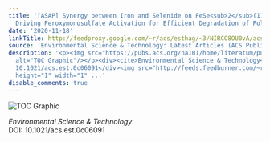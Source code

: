 ```yaml
---
title: '[ASAP] Synergy between Iron and Selenide on FeSe<sub>2</sub>(111) Surface
  Driving Peroxymonosulfate Activation for Efficient Degradation of Pollutants'
date: '2020-11-18'
linkTitle: http://feedproxy.google.com/~r/acs/esthag/~3/NIRCO8OU0vA/acs.est.0c06091
source: 'Environmental Science & Technology: Latest Articles (ACS Publications)'
description: '<p><img src="https://pubs.acs.org/na101/home/literatum/publisher/achs/journals/content/esthag/0/esthag.ahead-of-print/acs.est.0c06091/20201118/images/medium/es0c06091_0008.gif"
  alt="TOC Graphic"/></p><div><cite>Environmental Science & Technology</cite></div><div>DOI:
  10.1021/acs.est.0c06091</div><img src="http://feeds.feedburner.com/~r/acs/esthag/~4/NIRCO8OU0vA"
  height="1" width="1" ...'
disable_comments: true
---
```

<p><img src="https://pubs.acs.org/na101/home/literatum/publisher/achs/journals/content/esthag/0/esthag.ahead-of-print/acs.est.0c06091/20201118/images/medium/es0c06091_0008.gif" alt="TOC Graphic"/></p><div><cite>Environmental Science & Technology</cite></div><div>DOI: 10.1021/acs.est.0c06091</div><img src="http://feeds.feedburner.com/~r/acs/esthag/~4/NIRCO8OU0vA" height="1" width="1" ...